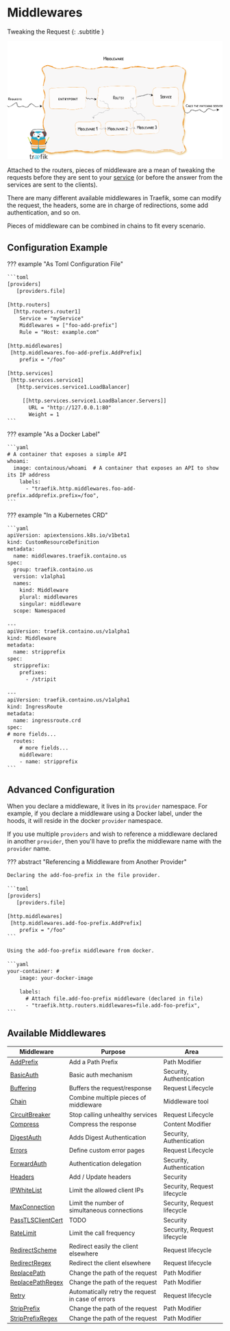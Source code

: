 # Middlewares

Tweaking the Request
{: .subtitle }

![Overview](../assets/img/middleware/overview.png)

Attached to the routers, pieces of middleware are a mean of tweaking the requests before they are sent to your [service](../routing/services/index.md) (or before the answer from the services are sent to the clients).

There are many different available middlewares in Traefik, some can modify the request, the headers, some are in charge of redirections, some add authentication, and so on.

Pieces of middleware can be combined in chains to fit every scenario.

## Configuration Example

??? example "As Toml Configuration File"

    ```toml
    [providers]
       [providers.file]

    [http.routers]
      [http.routers.router1]
        Service = "myService"
        Middlewares = ["foo-add-prefix"]
        Rule = "Host: example.com"

    [http.middlewares]
     [http.middlewares.foo-add-prefix.AddPrefix]
        prefix = "/foo"

    [http.services]
     [http.services.service1]
       [http.services.service1.LoadBalancer]

         [[http.services.service1.LoadBalancer.Servers]]
           URL = "http://127.0.0.1:80"
           Weight = 1
    ```

??? example "As a Docker Label"

    ```yaml
    # A container that exposes a simple API
    whoami:
      image: containous/whoami  # A container that exposes an API to show its IP address
        labels:
          - "traefik.http.middlewares.foo-add-prefix.addprefix.prefix=/foo",
    ```

??? example "In a Kubernetes CRD"

    ```yaml
    apiVersion: apiextensions.k8s.io/v1beta1
    kind: CustomResourceDefinition
    metadata:
      name: middlewares.traefik.containo.us
    spec:
      group: traefik.containo.us
      version: v1alpha1
      names:
        kind: Middleware
        plural: middlewares
        singular: middleware
      scope: Namespaced

    ---
    apiVersion: traefik.containo.us/v1alpha1
    kind: Middleware
    metadata:
      name: stripprefix
    spec:
      stripprefix:
        prefixes:
          - /stripit

    ---
    apiVersion: traefik.containo.us/v1alpha1
    kind: IngressRoute
    metadata:
      name: ingressroute.crd
    spec:
    # more fields...
      routes:
        # more fields...
        middleware:
        - name: stripprefix
    ```

## Advanced Configuration

When you declare a middleware, it lives in its `provider` namespace.
For example, if you declare a middleware using a Docker label, under the hoods, it will reside in the docker `provider` namespace.

If you use multiple `providers` and wish to reference a middleware declared in another `provider`, then you'll have to prefix the middleware name with the `provider` name.

??? abstract "Referencing a Middleware from Another Provider"

    Declaring the add-foo-prefix in the file provider.

    ```toml
    [providers]
       [providers.file]

    [http.middlewares]
     [http.middlewares.add-foo-prefix.AddPrefix]
        prefix = "/foo"
    ```

    Using the add-foo-prefix middleware from docker.

    ```yaml
    your-container: #
        image: your-docker-image

        labels:
          # Attach file.add-foo-prefix middleware (declared in file)
          - "traefik.http.routers.middlewares=file.add-foo-prefix",
    ```

## Available Middlewares

| Middleware                                | Purpose                                           | Area                        |
|-------------------------------------------|---------------------------------------------------|-----------------------------|
| [AddPrefix](addprefix.md)                 | Add a Path Prefix                                 | Path Modifier               |
| [BasicAuth](basicauth.md)                 | Basic auth mechanism                              | Security, Authentication    |
| [Buffering](buffering.md)                 | Buffers the request/response                      | Request Lifecycle           |
| [Chain](chain.md)                         | Combine multiple pieces of middleware             | Middleware tool             |
| [CircuitBreaker](circuitbreaker.md)       | Stop calling unhealthy services                   | Request Lifecycle           |
| [Compress](circuitbreaker.md)             | Compress the response                             | Content Modifier            |
| [DigestAuth](digestauth.md)               | Adds Digest Authentication                        | Security, Authentication    |
| [Errors](errorpages.md)                   | Define custom error pages                         | Request Lifecycle           |
| [ForwardAuth](forwardauth.md)             | Authentication delegation                         | Security, Authentication    |
| [Headers](headers.md)                     | Add / Update headers                              | Security                    |
| [IPWhiteList](ipwhitelist.md)             | Limit the allowed client IPs                      | Security, Request lifecycle |
| [MaxConnection](maxconnection.md)         | Limit the number of simultaneous connections      | Security, Request lifecycle |
| [PassTLSClientCert](passtlsclientcert.md) | TODO                                              | Security                    |
| [RateLimit](ratelimit.md)                 | Limit the call frequency                          | Security, Request lifecycle |
| [RedirectScheme](redirectscheme.md)       | Redirect easily the client elsewhere              | Request lifecycle           |
| [RedirectRegex](redirectregex.md)         | Redirect the client elsewhere                     | Request lifecycle           |
| [ReplacePath](replacepath.md)             | Change the path of the request                    | Path Modifier               |
| [ReplacePathRegex](replacepathregex.md)   | Change the path of the request                    | Path Modifier               |
| [Retry](retry.md)                         | Automatically retry the request in case of errors | Request lifecycle           |
| [StripPrefix](stripprefix.md)             | Change the path of the request                    | Path Modifier               |
| [StripPrefixRegex](stripprefixregex.md)   | Change the path of the request                    | Path Modifier               |
